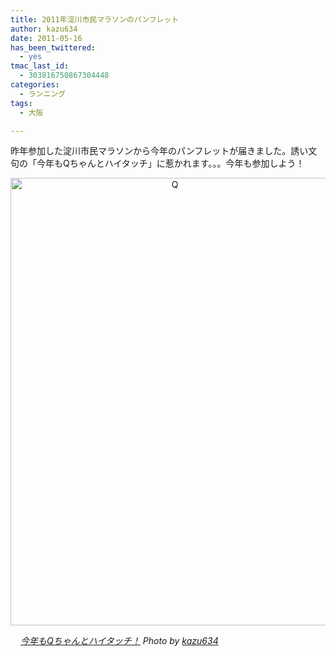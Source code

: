 ```yaml
---
title: 2011年淀川市民マラソンのパンフレット
author: kazu634
date: 2011-05-16
has_been_twittered:
  - yes
tmac_last_id:
  - 303816750867304448
categories:
  - ランニング
tags:
  - 大阪

---
```

昨年参加した淀川市民マラソンから今年のパンフレットが届きました。誘い文句の「今年もQちゃんとハイタッチ」に惹かれます。。。今年も参加しよう！

<p style="text-align: center;">
<a href="http://blog.kazu634.com/2011/05/16/2011%e5%b9%b4%e6%b7%80%e5%b7%9d%e5%b8%82%e6%b0%91%e3%83%9e%e3%83%a9%e3%82%bd%e3%83%b3%e3%81%ae%e3%83%91%e3%83%b3%e3%83%95%e3%83%ac%e3%83%83%e3%83%88/q/" onclick="__gaTracker('send', 'event', 'outbound-article', 'http://blog.kazu634.com/2011/05/16/2011%e5%b9%b4%e6%b7%80%e5%b7%9d%e5%b8%82%e6%b0%91%e3%83%9e%e3%83%a9%e3%82%bd%e3%83%b3%e3%81%ae%e3%83%91%e3%83%b3%e3%83%95%e3%83%ac%e3%83%83%e3%83%88/q/', '');" title='Q'><img width="510" height="716" src="http://blog.kazu634.com/wp-content/uploads/2012/06/Q.jpg" class="attachment-large aligncenter wp-image-1127" alt="Q" title="Q" /></a>
</p>

<cite class="flickr_photographer"><img src="http://www.flickr.com/favicon.ico" alt="" width="16" /><a href="http://www.flickr.com/photos/42332031@N02/5726192091/" onclick="__gaTracker('send', 'event', 'outbound-article', 'http://www.flickr.com/photos/42332031@N02/5726192091/', '今年もQちゃんとハイタッチ！');" rel="nofollow"  target="_blank">今年もQちゃんとハイタッチ！</a> Photo by <a href="http://www.flickr.com/photos/42332031@N02/" onclick="__gaTracker('send', 'event', 'outbound-article', 'http://www.flickr.com/photos/42332031@N02/', 'kazu634');" rel="nofollow"  target="_blank">kazu634</a></cite>
